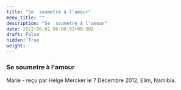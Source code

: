 ```yaml
---
title: "Se  soumetre à l'amour"
menu_title: ""
description: "Se  soumetre à l'amour"
date: 2022-06-01 06:00:01+00:302
draft: False
hidden: True
weight:
---
```

### Se  soumetre à l'amour

Marie - reçu par Helge Mercker le 7 Décembre 2012, Elim, Namibia.




